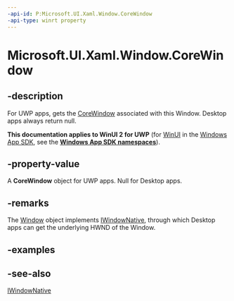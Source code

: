 ```yaml
---
-api-id: P:Microsoft.UI.Xaml.Window.CoreWindow
-api-type: winrt property
---
```


<!-- Property syntax
public Windows.UI.Core.CoreWindow CoreWindow { get; }
-->

# Microsoft.UI.Xaml.Window.CoreWindow

## -description

For UWP apps, gets the [CoreWindow](https://docs.microsoft.com/uwp/api/Windows.UI.Core.CoreWindow) associated with this Window. Desktop apps always return null.

**This documentation applies to WinUI 2 for UWP** (for [WinUI](/windows/apps/winui/winui3/) in the [Windows App SDK](/windows/apps/windows-app-sdk/), see the **[Windows App SDK namespaces](/windows/windows-app-sdk/api/winrt/)**).

## -property-value

A **CoreWindow** object for UWP apps. Null for Desktop apps.

## -remarks

The [Window](window.md) object implements [IWindowNative](/windows/apps/winui/reference/iwindownative), through which Desktop apps can get the underlying HWND of the Window.

## -examples

## -see-also

[IWindowNative](/windows/apps/winui/reference/iwindownative)
